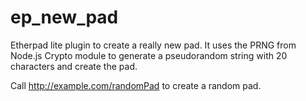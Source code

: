 # ep_new_pad
Etherpad lite plugin to create a really new pad. It uses the PRNG from Node.js Crypto module to generate a pseudorandom string with 20 characters and create the pad.

Call http://example.com/randomPad to create a random pad.
